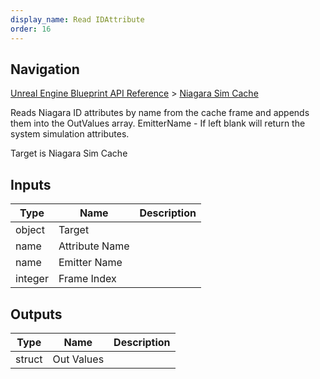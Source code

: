 ```yaml
---
display_name: Read IDAttribute
order: 16
---
```

## Navigation

[Unreal Engine Blueprint API Reference](https://dev.epicgames.com/documentation/en-us/unreal-engine/BlueprintAPI) > [Niagara Sim Cache](https://dev.epicgames.com/documentation/en-us/unreal-engine/BlueprintAPI/NiagaraSimCache)

Reads Niagara ID attributes by name from the cache frame and appends them into the OutValues array.
EmitterName - If left blank will return the system simulation attributes.

Target is Niagara Sim Cache

## Inputs

| Type | Name | Description |
| --- | --- | --- |
| object | Target |  |
| name | Attribute Name |  |
| name | Emitter Name |  |
| integer | Frame Index |  |

## Outputs

| Type | Name | Description |
| --- | --- | --- |
| struct | Out Values |  |
